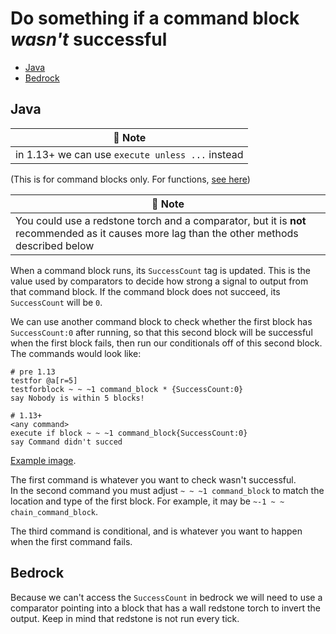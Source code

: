 # Do something if a command block *wasn't* successful

  - [Java](#java)
  - [Bedrock](#bedrock)

## Java

| 📝 Note |
|---------|
|in 1.13+ we can use `execute unless ...` instead|

(This is for command blocks only. For functions, [see here](/wiki/questions/functionconditions))

| 📝 Note |
|---------|
|You could use a redstone torch and a comparator, but it is **not** recommended as it causes more lag than the other methods described below|

When a command block runs, its `SuccessCount` tag is updated. This is the value used by comparators to decide how strong a signal to output from that command block. If the command block does not succeed, its `SuccessCount` will be `0`.

We can use another command block to check whether the first block has `SuccessCount:0` after running, so that this second block will be successful when the first block fails, then run our conditionals off of this second block. The commands would look like:

```mcfunction
# pre 1.13
testfor @a[r=5]
testforblock ~ ~ ~1 command_block * {SuccessCount:0}
say Nobody is within 5 blocks!

# 1.13+
<any command>
execute if block ~ ~ ~1 command_block{SuccessCount:0}
say Command didn't succed
```

[Example image](http://i.imgur.com/Syq4crm.png).

The first command is whatever you want to check wasn't successful.  
In the second command you must adjust `~ ~ ~1 command_block` to match the location and type of the first block. For example, it may be `~-1 ~ ~ chain_command_block`.  

The third command is conditional, and is whatever you want to happen when the first command fails.

## Bedrock

Because we can't access the `SuccessCount` in bedrock we will need to use a comparator pointing into a block that has a wall redstone torch to invert the output. Keep in mind that redstone is not run every tick.